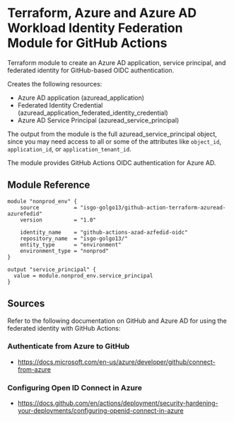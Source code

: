 # Terraform, Azure and Azure AD Workload Identity Federation Module for GitHub Actions
Terraform module to create an Azure AD application, service principal, and federated identity for GitHub-based OIDC authentication.

Creates the following resources:

- Azure AD application (azuread_application)
- Federated Identity Credential (azuread_application_federated_identity_credential)
- Azure AD Service Principal (azuread_service_principal)

The output from the module is the full azuread_service_principal object, since you may need access to all or some of the attributes like `object_id`, `application_id`, or `application_tenant_id`.

The module provides GitHub Actions OIDC authentication for Azure AD.

## Module Reference

```
module "nonprod_env" {
    source           = "isgo-golgo13/github-action-terraform-azuread-azurefedid"
    version          = "1.0"

    identity_name    = "github-actions-azad-azfedid-oidc"
    repository_name  = "isgo-golgo13/"
    entity_type      = "environment"
    environment_type = "nonprod"
}

output "service_principal" {
  value = module.nonprod_env.service_principal
}
```

## Sources

Refer to the following documentation on GitHub and Azure AD for using the federated identity with GitHub Actions:

### Authenticate from Azure to GitHub 
- https://docs.microsoft.com/en-us/azure/developer/github/connect-from-azure

### Configuring Open ID Connect in Azure
- https://docs.github.com/en/actions/deployment/security-hardening-your-deployments/configuring-openid-connect-in-azure
